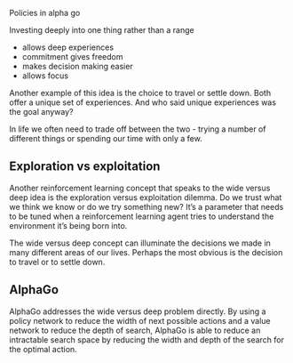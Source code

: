 Policies in alpha go

Investing deeply into one thing rather than a range 

- allows deep experiences
- commitment gives freedom
- makes decision making easier
- allows focus

Another example of this idea is the choice to travel or settle down.  Both offer a unique set of experiences.  And who said unique experiences was the goal anyway?  

In life we often need to trade off between the two - trying a number of different things or spending our time with only a few.  

## Exploration vs exploitation

Another reinforcement learning concept that speaks to the wide versus deep idea is the exploration versus exploitation dilemma.  Do we trust what we think we know or do we try something new?  It’s a parameter that needs to be tuned when a reinforcement learning agent tries to understand the environment it’s being born into.  

The wide versus deep concept can illuminate the decisions we made in many different areas of our lives.  Perhaps the most obvious is the decision to travel or to settle down.  

## AlphaGo

AlphaGo addresses the wide versus deep problem directly.  By using a policy network to reduce the width of next possible actions and a value network to reduce the depth of search, AlphaGo is able to reduce an intractable search space by reducing the width and depth of the search for the optimal action.  

